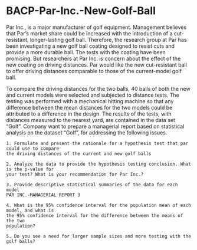 # BACP-Par-Inc.-New-Golf-Ball
Par Inc., is a major manufacturer of golf equipment. Management believes that Par’s market share could be increased with the introduction of a cut-resistant, longer-lasting golf ball. Therefore, the research group at Par has been investigating a new golf ball coating designed to resist cuts and provide a more durable ball. The tests with the coating have been promising. But researchers at Par Inc. is concern about the effect of the new coating on driving distances. Par would like the new cut-resistant ball to offer driving distances comparable to those of the current-model golf ball.

To compare the driving distances for the two balls, 40 balls of both the new and current models
were selected and subjected to distance tests. The testing was performed with a mechanical
hitting machine so that any difference between the mean distances for the two models could
be attributed to a difference in the design. The results of the tests, with distances measured to
the nearest yard, are contained in the data set “Golf”. Company want to prepare a managerial
report based on statistical analysis on the dataset “Golf”, for addressing the following issues.


    1. Formulate and present the rationale for a hypothesis test that par could use to compare
    the driving distances of the current and new golf balls

    2. Analyze the data to provide the hypothesis testing conclusion. What is the p-value for
    your test? What is your recommendation for Par Inc.?

    3. Provide descriptive statistical summaries of the data for each model
    PAR INC.-MANAGERIAL REPORT 3

    4. What is the 95% confidence interval for the population mean of each model, and what is
    the 95% confidence interval for the difference between the means of the two
    population?

    5. Do you see a need for larger sample sizes and more testing with the golf balls?
